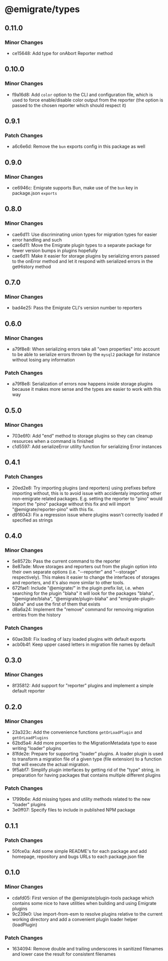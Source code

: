 # @emigrate/types

## 0.11.0

### Minor Changes

- ce15648: Add type for onAbort Reporter method

## 0.10.0

### Minor Changes

- f9a16d8: Add `color` option to the CLI and configuration file, which is used to force enable/disable color output from the reporter (the option is passed to the chosen reporter which should respect it)

## 0.9.1

### Patch Changes

- a6c6e6d: Remove the `bun` exports config in this package as well

## 0.9.0

### Minor Changes

- ce6946c: Emigrate supports Bun, make use of the `bun` key in package.json `exports`

## 0.8.0

### Minor Changes

- cae6d11: Use discriminating union types for migration types for easier error handling and such
- cae6d11: Move the Emigrate plugin types to a separate package for fewer version bumps in plugins hopefully
- cae6d11: Make it easier for storage plugins by serializing errors passed to the onError method and let it respond with serialized errors in the getHistory method

## 0.7.0

### Minor Changes

- bad4e25: Pass the Emigrate CLI's version number to reporters

## 0.6.0

### Minor Changes

- a79f8e8: When serializing errors take all "own properties" into account to be able to serialize errors thrown by the `mysql2` package for instance without losing any information

### Patch Changes

- a79f8e8: Serialization of errors now happens inside storage plugins because it makes more sense and the types are easier to work with this way

## 0.5.0

### Minor Changes

- 703e6f0: Add "end" method to storage plugins so they can cleanup resources when a command is finished
- c1d5597: Add serializeError utility function for serializing Error instances

## 0.4.1

### Patch Changes

- 20ed2e8: Try importing plugins (and reporters) using prefixes before importing without, this is to avoid issue with accidentaly importing other non-emigrate related packages. E.g. setting the reporter to "pino" would import the "pino" package without this fix and will import "@emigrate/reporter-pino" with this fix.
- d916043: Fix a regression issue where plugins wasn't correctly loaded if specified as strings

## 0.4.0

### Minor Changes

- 5e8572b: Pass the current command to the reporter
- 8e87ade: Move storages and reporters out from the plugin option into their own separate options (i.e. "--reporter" and "--storage" respectively). This makes it easier to change the interfaces of storages and reporters, and it's also more similar to other tools.
- 672fae1: Include "@emigrate/" in the plugin prefix list, i.e. when searching for the plugin "blaha" it will look for the packages "blaha", "@emigrate/blaha", "@emigrate/plugin-blaha" and "emigrate-plugin-blaha" and use the first of them that exists
- d8a6a24: Implement the "remove" command for removing migration entries from the history

### Patch Changes

- 60ae3b8: Fix loading of lazy loaded plugins with default exports
- acb0b4f: Keep upper cased letters in migration file names by default

## 0.3.0

### Minor Changes

- 8f35812: Add support for "reporter" plugins and implement a simple default reporter

## 0.2.0

### Minor Changes

- 23a323c: Add the convenience functions `getOrLoadPlugin` and `getOrLoadPlugins`
- 62bd5a4: Add more properties to the MigrationMetadata type to ease writing "loader" plugins
- 81fde2e: Prepare for supporting "loader" plugins. A loader plugin is used to transform a migration file of a given type (file extension) to a function that will execute the actual migration.
- 9f5abf7: Simplify plugin interfaces by getting rid of the "type" string, in preparation for having packages that contains multiple different plugins

### Patch Changes

- 1799b6e: Add missing types and utility methods related to the new "loader" plugins
- 3e0ff07: Specify files to include in published NPM package

## 0.1.1

### Patch Changes

- 50fce0a: Add some simple README's for each package and add homepage, repository and bugs URLs to each package.json file

## 0.1.0

### Minor Changes

- cdafd05: First version of the @emigrate/plugin-tools package which contains some nice to have utilities when building and using Emigrate plugins
- 9c239e0: Use import-from-esm to resolve plugins relative to the current working directory and add a convenient plugin loader helper (loadPlugin)

### Patch Changes

- 1634094: Remove double and trailing underscores in sanitized filenames and lower case the result for consistent filenames
